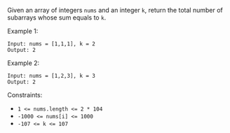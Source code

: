 Given an array of integers `nums` and an integer `k`, return the total number of subarrays whose sum equals to `k`.

 

Example 1:
```
Input: nums = [1,1,1], k = 2
Output: 2
```
Example 2:
```
Input: nums = [1,2,3], k = 3
Output: 2
 ```

Constraints:

- `1 <= nums.length <= 2 * 104`
- `-1000 <= nums[i] <= 1000`
- `-107 <= k <= 107`